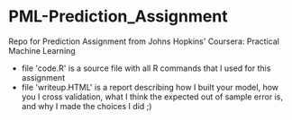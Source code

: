 # PML-Prediction_Assignment
Repo for Prediction Assignment from Johns Hopkins' Coursera: Practical Machine Learning
- file 'code.R' is a source file with all R commands that I used for this assignment
- file 'writeup.HTML' is a report describing how I built your model, 
how you I cross validation, what I think the expected out of sample error is, and why I made the choices I did ;)
